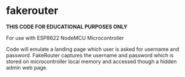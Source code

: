 # fakerouter
**THIS CODE FOR EDUCATIONAL PURPOSES ONLY**

For use with ESP8622 NodeMCU Microcontroller

Code will emulate a landing page which user is asked for username and password. FakeRouter captures the username and password  which is stored on microcontroller local memory and accessed though a hidden admin web page.

